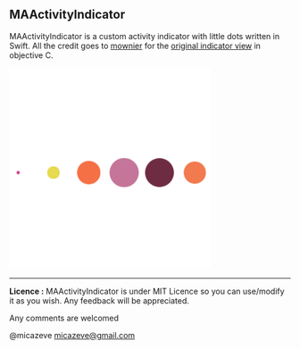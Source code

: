 ## MAActivityIndicator

MAActivityIndicator is a custom activity indicator with little dots written in Swift. 
All the credit goes to [mownier](https://github.com/mownier/) for the [original indicator view](https://github.com/mownier/MONActivityIndicatorView) in objective C.

![MAActivityIndicator](Screenshots/dots.png "MAActivityIndicator")

----

**Licence :**
MAActivityIndicator is under MIT Licence so you can use/modify it as you wish. Any feedback will be appreciated.


Any comments are welcomed 

@micazeve
micazeve@gmail.com